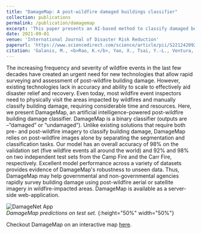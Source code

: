 ```yaml
---
title: "DamageMap: A post-wildfire damaged buildings classifier"
collection: publications
permalink: /publication/damagemap
excerpt: 'This paper presents an AI-based method to classify damaged buildings using post-wildfire images only.'
date: 2021-09-01
venue: 'International Journal of Disaster Risk Reduction'
paperurl: 'https://www.sciencedirect.com/science/article/pii/S221242092100501X'
citation: 'Galanis, M., <b>Rao, K.</b>, Yao, X., Tsai, Y.-L., Ventura, J., & Fricker, G. A. (2021). DamageMap: A post-wildfire damaged buildings classifier. <i>International Journal of Disaster Risk Reduction</i>, 102540. https://doi.org/10.1016/j.ijdrr.2021.102540'
---
```


The increasing frequency and severity of wildfire events in the last few decades have created an urgent need for new technologies that allow rapid surveying and assessment of post-wildfire building damage. However, existing technologies lack in accuracy and ability to scale to effectively aid disaster relief and recovery. Even today, most wildfire event inspectors need to physically visit the areas impacted by wildfires and manually classify building damage, requiring considerable time and resources. Here, we present DamageMap, an artificial intelligence-powered post-wildfire building damage classifier. DamageMap is a binary classifier (outputs are –“damaged” or “undamaged”). Unlike existing solutions that require both pre- and post-wildfire imagery to classify building damage, DamageMap relies on post-wildfire images alone by separating the segmentation and classification tasks. Our model has an overall accuracy of 98% on the validation set (five wildfire events all around the world) and 92% and 98% on two independent test sets from the Camp Fire and the Carr Fire, respectively. Excellent model performance across a variety of datasets provides evidence of DamageMap's robustness to unseen data. Thus, DamageMap may help governmental and non-governmental agencies rapidly survey building damage using post-wildfire aerial or satellite imagery in wildfire-impacted areas. DamageMap is available as a server-side web-application.

![DamageNet App](https://github.com/kkraoj/damaged_structures_detector/blob/master/firgures/dashboard3.gif?raw=true)     
_DamageMap predictions on test set._ {:height="50%" width="50%"}


Checkout DamageMap on an interactive map <a href="https://kkraoj.users.earthengine.app/view/damagemap" target="_blank">here</a>.
